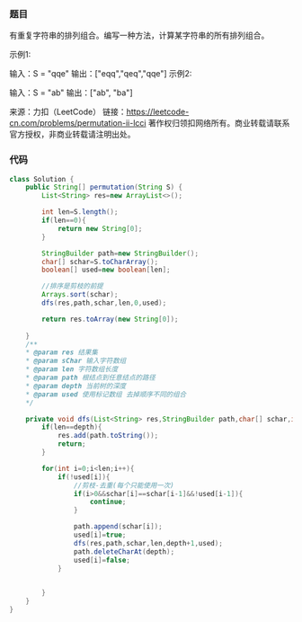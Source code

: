 ### 题目

有重复字符串的排列组合。编写一种方法，计算某字符串的所有排列组合。

示例1:

 输入：S = "qqe"
 输出：["eqq","qeq","qqe"]
示例2:

 输入：S = "ab"
 输出：["ab", "ba"]

来源：力扣（LeetCode）
链接：https://leetcode-cn.com/problems/permutation-ii-lcci
著作权归领扣网络所有。商业转载请联系官方授权，非商业转载请注明出处。

### 代码

```java
class Solution {
    public String[] permutation(String S) {
        List<String> res=new ArrayList<>();

        int len=S.length();
        if(len==0){
            return new String[0];
        }

        StringBuilder path=new StringBuilder();
        char[] schar=S.toCharArray();
        boolean[] used=new boolean[len];

        //排序是剪枝的前提
        Arrays.sort(schar);
        dfs(res,path,schar,len,0,used);

        return res.toArray(new String[0]);
 
    }
    /**
    * @param res 结果集
    * @param sChar 输入字符数组
    * @param len 字符数组长度
    * @param path 根结点到任意结点的路径
    * @param depth 当前树的深度
    * @param used 使用标记数组 去掉顺序不同的组合
    */

    private void dfs(List<String> res,StringBuilder path,char[] schar,int len,int depth,boolean[] used){
        if(len==depth){
            res.add(path.toString());
            return;
        }

        for(int i=0;i<len;i++){
            if(!used[i]){
                //剪枝-去重(每个只能使用一次)
                if(i>0&&schar[i]==schar[i-1]&&!used[i-1]){
                    continue;
                }

                path.append(schar[i]);
                used[i]=true;
                dfs(res,path,schar,len,depth+1,used);
                path.deleteCharAt(depth);
                used[i]=false;
            }

            
        }
    }
}
```

